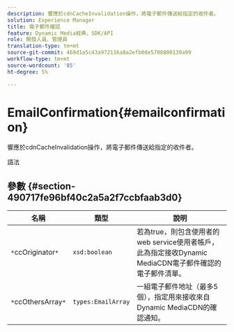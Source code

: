 ```yaml
---
description: 響應於cdnCacheInvalidation操作，將電子郵件傳送給指定的收件者。
solution: Experience Manager
title: 電子郵件確認
feature: Dynamic Media經典，SDK/API
role: 開發人員、管理員
translation-type: tm+mt
source-git-commit: 469d1a5c43a972116a8a2efb0de5708800130a99
workflow-type: tm+mt
source-wordcount: '85'
ht-degree: 5%

---
```



# EmailConfirmation{#emailconfirmation}

響應於cdnCacheInvalidation操作，將電子郵件傳送給指定的收件者。

語法

## 參數 {#section-490717fe96bf40c2a5a2f7ccbfaab3d0}

| 名稱 | 類型 | 說明 |
|---|---|---|
| `*`ccOriginator`*` | `xsd:boolean` | 若為true，則包含使用者的web service使用者帳戶，此為指定接收Dynamic MediaCDN電子郵件確認的電子郵件清單。 |
| `*`ccOthersArray`*` | `types:EmailArray` | 一組電子郵件地址（最多5個），指定用來接收來自Dynamic MediaCDN的確認通知。 |

